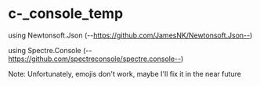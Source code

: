 # c-_console_temp

using Newtonsoft.Json
(--https://github.com/JamesNK/Newtonsoft.Json--)

using Spectre.Console
(--https://github.com/spectreconsole/spectre.console--)

Note:
Unfortunately, emojis don't work, maybe I'll fix it in the near future
